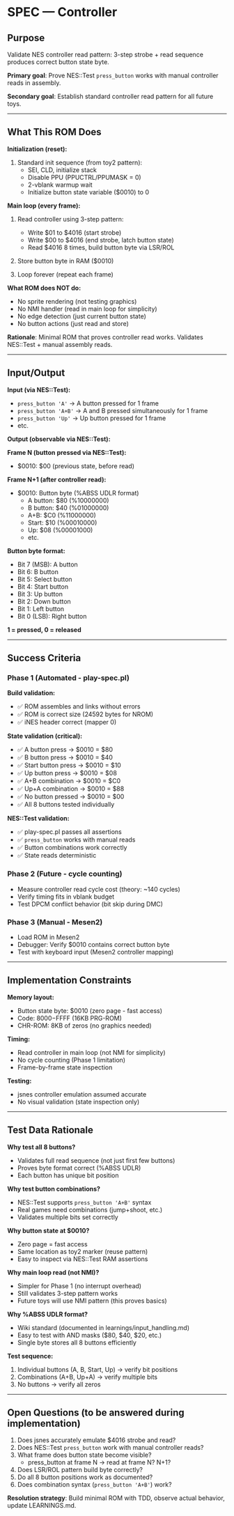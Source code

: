 # SPEC — Controller

## Purpose

Validate NES controller read pattern: 3-step strobe + read sequence produces correct button state byte.

**Primary goal**: Prove NES::Test `press_button` works with manual controller reads in assembly.

**Secondary goal**: Establish standard controller read pattern for all future toys.

---

## What This ROM Does

**Initialization (reset):**
1. Standard init sequence (from toy2 pattern):
   - SEI, CLD, initialize stack
   - Disable PPU (PPUCTRL/PPUMASK = 0)
   - 2-vblank warmup wait
   - Initialize button state variable ($0010) to 0

**Main loop (every frame):**
1. Read controller using 3-step pattern:
   - Write $01 to $4016 (start strobe)
   - Write $00 to $4016 (end strobe, latch button state)
   - Read $4016 8 times, build button byte via LSR/ROL

2. Store button byte in RAM ($0010)

3. Loop forever (repeat each frame)

**What ROM does NOT do:**
- No sprite rendering (not testing graphics)
- No NMI handler (read in main loop for simplicity)
- No edge detection (just current button state)
- No button actions (just read and store)

**Rationale**: Minimal ROM that proves controller read works. Validates NES::Test + manual assembly reads.

---

## Input/Output

**Input (via NES::Test):**
- `press_button 'A'` → A button pressed for 1 frame
- `press_button 'A+B'` → A and B pressed simultaneously for 1 frame
- `press_button 'Up'` → Up button pressed for 1 frame
- etc.

**Output (observable via NES::Test):**

**Frame N (button pressed via NES::Test):**
- $0010: $00 (previous state, before read)

**Frame N+1 (after controller read):**
- $0010: Button byte (%ABSS UDLR format)
  - A button: $80 (%10000000)
  - B button: $40 (%01000000)
  - A+B: $C0 (%11000000)
  - Start: $10 (%00010000)
  - Up: $08 (%00001000)
  - etc.

**Button byte format:**
- Bit 7 (MSB): A button
- Bit 6: B button
- Bit 5: Select button
- Bit 4: Start button
- Bit 3: Up button
- Bit 2: Down button
- Bit 1: Left button
- Bit 0 (LSB): Right button

**1 = pressed, 0 = released**

---

## Success Criteria

### Phase 1 (Automated - play-spec.pl)

**Build validation:**
- ✅ ROM assembles and links without errors
- ✅ ROM is correct size (24592 bytes for NROM)
- ✅ iNES header correct (mapper 0)

**State validation (critical):**
- ✅ A button press → $0010 = $80
- ✅ B button press → $0010 = $40
- ✅ Start button press → $0010 = $10
- ✅ Up button press → $0010 = $08
- ✅ A+B combination → $0010 = $C0
- ✅ Up+A combination → $0010 = $88
- ✅ No button pressed → $0010 = $00
- ✅ All 8 buttons tested individually

**NES::Test validation:**
- ✅ play-spec.pl passes all assertions
- ✅ `press_button` works with manual reads
- ✅ Button combinations work correctly
- ✅ State reads deterministic

### Phase 2 (Future - cycle counting)

- Measure controller read cycle cost (theory: ~140 cycles)
- Verify timing fits in vblank budget
- Test DPCM conflict behavior (bit skip during DMC)

### Phase 3 (Manual - Mesen2)

- Load ROM in Mesen2
- Debugger: Verify $0010 contains correct button byte
- Test with keyboard input (Mesen2 controller mapping)

---

## Implementation Constraints

**Memory layout:**
- Button state byte: $0010 (zero page - fast access)
- Code: $8000-$FFFF (16KB PRG-ROM)
- CHR-ROM: 8KB of zeros (no graphics needed)

**Timing:**
- Read controller in main loop (not NMI for simplicity)
- No cycle counting (Phase 1 limitation)
- Frame-by-frame state inspection

**Testing:**
- jsnes controller emulation assumed accurate
- No visual validation (state inspection only)

---

## Test Data Rationale

**Why test all 8 buttons?**
- Validates full read sequence (not just first few buttons)
- Proves byte format correct (%ABSS UDLR)
- Each button has unique bit position

**Why test button combinations?**
- NES::Test supports `press_button 'A+B'` syntax
- Real games need combinations (jump+shoot, etc.)
- Validates multiple bits set correctly

**Why button state at $0010?**
- Zero page = fast access
- Same location as toy2 marker (reuse pattern)
- Easy to inspect via NES::Test RAM assertions

**Why main loop read (not NMI)?**
- Simpler for Phase 1 (no interrupt overhead)
- Still validates 3-step pattern works
- Future toys will use NMI pattern (this proves basics)

**Why %ABSS UDLR format?**
- Wiki standard (documented in learnings/input_handling.md)
- Easy to test with AND masks ($80, $40, $20, etc.)
- Single byte stores all 8 buttons efficiently

**Test sequence:**
1. Individual buttons (A, B, Start, Up) → verify bit positions
2. Combinations (A+B, Up+A) → verify multiple bits
3. No buttons → verify all zeros

---

## Open Questions (to be answered during implementation)

1. Does jsnes accurately emulate $4016 strobe and read?
2. Does NES::Test `press_button` work with manual controller reads?
3. What frame does button state become visible?
   - press_button at frame N → read at frame N? N+1?
4. Does LSR/ROL pattern build byte correctly?
5. Do all 8 button positions work as documented?
6. Does combination syntax (`press_button 'A+B'`) work?

**Resolution strategy**: Build minimal ROM with TDD, observe actual behavior, update LEARNINGS.md.
